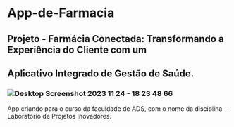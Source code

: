 # App-de-Farmacia
## Projeto - Farmácia Conectada: Transformando a Experiência do Cliente com um 
## Aplicativo Integrado de Gestão de Saúde.
### ![Desktop Screenshot 2023 11 24 - 18 23 48 66](https://github.com/wanddmarques/App-de-Farmacia/assets/69114988/69ad533f-52cf-4de6-8a7b-51093cb2307c)

App criando para o curso da faculdade de ADS, 
com o nome da disciplina - Laboratório de Projetos Inovadores.
